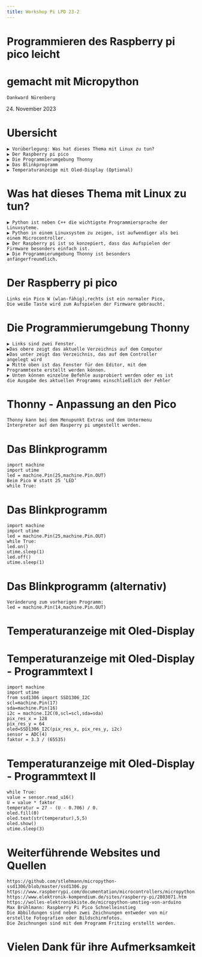 ```yaml
---
title: Workshop Pi LPD 23-2
---
```




# Programmieren des Raspberry pi pico leicht

# gemacht mit Micropython

```
Dankward Nürenberg
```
24. November 2023


# Ubersicht

```
▶ Vorüberlegung: Was hat dieses Thema mit Linux zu tun?
▶ Der Raspberry pi pico
▶ Die Programmierumgebung Thonny
▶ Das Blinkprogramm
▶ Temperaturanzeige mit Oled-Display (Optional)
```

# Was hat dieses Thema mit Linux zu tun?

```
▶ Python ist neben C++ die wichtigste Programmiersprache der
Linuxsyteme.
▶ Python in einem Linuxsystem zu zeigen, ist aufwendiger als bei
einem Microcontroller.
▶ Der Raspberry pi ist so konzepiert, dass das Aufspielen der
Firmware besonders einfach ist.
▶ Die Programmierumgebung Thonny ist besonders
anfängerfreundlich.
```

# Der Raspberry pi pico

```
Links ein Pico W (wlan-fähig),rechts ist ein normaler Pico,
Die weiße Taste wird zum Aufspielen der Firmware gebraucht.
```

# Die Programmierumgebung Thonny

```
▶ Links sind zwei Fenster.
▶Das obere zeigt das aktuelle Verzeichnis auf dem Computer
▶Das unter zeigt das Verzeichnis, das auf dem Controller
angelegt wird
▶ Mitte oben ist das Fenster für den Editor, mit dem
Programmtexte erstellt werden können.
▶ Unten können einzelne Befehle ausprobiert werden oder es ist
die Ausgabe des aktuellen Programms einschließlich der Fehler
```

# Thonny - Anpassung an den Pico

```
Thonny kann bei dem Menupunkt Extras und dem Untermenu
Interpreter auf den Rasperry pi umgestellt werden.
```

# Das Blinkprogramm

```
import machine
import utime
led = machine.Pin(25,machine.Pin.OUT)
Beim Pico W statt 25 ’LED’
while True:
```

# Das Blinkprogramm

```
import machine
import utime
led = machine.Pin(25,machine.Pin.OUT)
while True:
led.on()
utime.sleep(1)
led.off()
utime.sleep(1)
```

# Das Blinkprogramm (alternativ)

```
Veränderung zum vorherigen Programm:
led = machine.Pin(14,machine.Pin.OUT)
```

# Temperaturanzeige mit Oled-Display


# Temperaturanzeige mit Oled-Display - Programmtext I

```
import machine
import utime
from ssd1306 import SSD1306_I2C
scl=machine.Pin(17)
sda=machine.Pin(16)
i2c = machine.I2C(0,scl=scl,sda=sda)
pix_res_x = 128
pix_res_y = 64
oled=SSD1306_I2C(pix_res_x, pix_res_y, i2c)
sensor = ADC(4)
faktor = 3.3 / (65535)
```

# Temperaturanzeige mit Oled-Display - Programmtext II

```
while True:
value = sensor.read_u16()
U = value * faktor
temperatur = 27 - (U - 0.706) / 0.
oled.fill(0)
oled.text(str(temperatur),5,5)
oled.show()
utime.sleep(3)
```

# Weiterführende Websites und Quellen

```
https://github.com/stlehmann/micropython-ssd1306/blob/master/ssd1306.py
https://www.raspberrypi.com/documentation/microcontrollers/micropython.html
https://www.elektronik-kompendium.de/sites/raspberry-pi/2803071.htm
https://wolles-elektronikkiste.de/micropython-umstieg-von-arduino
Max Brühlmann: Raspberry Pi Pico Schnelleinstieg
Die Abbildungen sind neben zwei Zeichnungen entweder von mir
erstellte Fotografien oder Bildschirmfotos.
Die Zeichnungen sind mit dem Programm Fritzing erstellt worden.
```

# Vielen Dank für ihre Aufmerksamkeit

